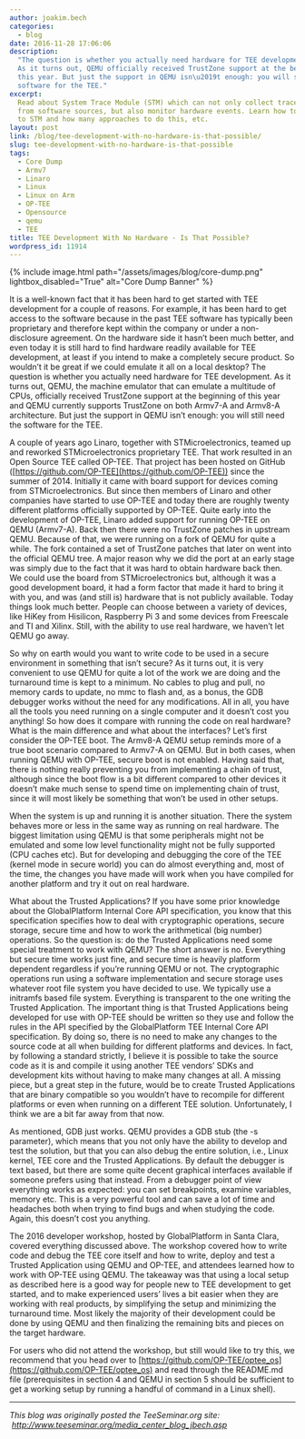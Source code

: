 ```yaml
---
author: joakim.bech
categories:
  - blog
date: 2016-11-28 17:06:06
description:
  "The question is whether you actually need hardware for TEE development.
  As it turns out, QEMU officially received TrustZone support at the beginning of
  this year. But just the support in QEMU isn\u2019t enough: you will still need the
  software for the TEE."
excerpt:
  Read about System Trace Module (STM) which can not only collect trace data
  from software sources, but also monitor hardware events. Learn how to write traces
  to STM and how many approaches to do this, etc.
layout: post
link: /blog/tee-development-with-no-hardware-is-that-possible/
slug: tee-development-with-no-hardware-is-that-possible
tags:
  - Core Dump
  - Armv7
  - Linaro
  - Linux
  - Linux on Arm
  - OP-TEE
  - Opensource
  - qemu
  - TEE
title: TEE Development With No Hardware - Is That Possible?
wordpress_id: 11914
---
```


{% include image.html path="/assets/images/blog/core-dump.png" lightbox_disabled="True" alt="Core Dump Banner" %}

It is a well-known fact that it has been hard to get started with TEE development for a couple of reasons. For example, it has been hard to get access to the software because in the past TEE software has typically been proprietary and therefore kept within the company or under a non-disclosure agreement. On the hardware side it hasn’t been much better, and even today it is still hard to find hardware readily available for TEE development, at least if you intend to make a completely secure product. So wouldn’t it be great if we could emulate it all on a local desktop? The question is whether you actually need hardware for TEE development. As it turns out, QEMU, the machine emulator that can emulate a multitude of CPUs, officially received TrustZone support at the beginning of this year and QEMU currently supports TrustZone on both Armv7-A and Armv8-A architecture. But just the support in QEMU isn’t enough: you will still need the software for the TEE.

A couple of years ago Linaro, together with STMicroelectronics, teamed up and reworked STMicroelectronics proprietary TEE. That work resulted in an Open Source TEE called OP-TEE. That project has been hosted on GitHub ([https://github.com/OP-TEE](https://github.com/OP-TEE)) since the summer of 2014. Initially it came with board support for devices coming from STMicroelectronics. But since then members of Linaro and other companies have started to use OP-TEE and today there are roughly twenty different platforms officially supported by OP-TEE. Quite early into the development of OP-TEE, Linaro added support for running OP-TEE on QEMU (Armv7-A). Back then there were no TrustZone patches in upstream QEMU. Because of that, we were running on a fork of QEMU for quite a while. The fork contained a set of TrustZone patches that later on went into the official QEMU tree. A major reason why we did the port at an early stage was simply due to the fact that it was hard to obtain hardware back then. We could use the board from STMicroelectronics but, although it was a good development board, it had a form factor that made it hard to bring it with you, and was (and still is) hardware that is not publicly available. Today things look much better. People can choose between a variety of devices, like HiKey from Hisilicon, Raspberry Pi 3 and some devices from Freescale and TI and Xilinx. Still, with the ability to use real hardware, we haven’t let QEMU go away.

So why on earth would you want to write code to be used in a secure environment in something that isn’t secure? As it turns out, it is very convenient to use QEMU for quite a lot of the work we are doing and the turnaround time is kept to a minimum. No cables to plug and pull, no memory cards to update, no mmc to flash and, as a bonus, the GDB debugger works without the need for any modifications. All in all, you have all the tools you need running on a single computer and it doesn’t cost you anything! So how does it compare with running the code on real hardware? What is the main difference and what about the interfaces? Let’s first consider the OP-TEE boot. The Armv8-A QEMU setup reminds more of a true boot scenario compared to Armv7-A on QEMU. But in both cases, when running QEMU with OP-TEE, secure boot is not enabled. Having said that, there is nothing really preventing you from implementing a chain of trust, although since the boot flow is a bit different compared to other devices it doesn’t make much sense to spend time on implementing chain of trust, since it will most likely be something that won’t be used in other setups.

When the system is up and running it is another situation. There the system behaves more or less in the same way as running on real hardware. The biggest limitation using QEMU is that some peripherals might not be emulated and some low level functionality might not be fully supported (CPU caches etc). But for developing and debugging the core of the TEE (kernel mode in secure world) you can do almost everything and, most of the time, the changes you have made will work when you have compiled for another platform and try it out on real hardware.

What about the Trusted Applications? If you have some prior knowledge about the GlobalPlatform Internal Core API specification, you know that this specification specifies how to deal with cryptographic operations, secure storage, secure time and how to work the arithmetical (big number) operations. So the question is: do the Trusted Applications need some special treatment to work with QEMU? The short answer is no. Everything but secure time works just fine, and secure time is heavily platform dependent regardless if you’re running QEMU or not. The cryptographic operations run using a software implementation and secure storage uses whatever root file system you have decided to use. We typically use a initramfs based file system. Everything is transparent to the one writing the Trusted Application. The important thing is that Trusted Applications being developed for use with OP-TEE should be written so they use and follow the rules in the API specified by the GlobalPlatform TEE Internal Core API specification. By doing so, there is no need to make any changes to the source code at all when building for different platforms and devices. In fact, by following a standard strictly, I believe it is possible to take the source code as it is and compile it using another TEE vendors’ SDKs and development kits without having to make many changes at all. A missing piece, but a great step in the future, would be to create Trusted Applications that are binary compatible so you wouldn’t have to recompile for different platforms or even when running on a different TEE solution. Unfortunately, I think we are a bit far away from that now.

As mentioned, GDB just works. QEMU provides a GDB stub (the -s parameter), which means that you not only have the ability to develop and test the solution, but that you can also debug the entire solution, i.e., Linux kernel, TEE core and the Trusted Applications. By default the debugger is text based, but there are some quite decent graphical interfaces available if someone prefers using that instead. From a debugger point of view everything works as expected: you can set breakpoints, examine variables, memory etc. This is a very powerful tool and can save a lot of time and headaches both when trying to find bugs and when studying the code. Again, this doesn’t cost you anything.

The 2016 developer workshop, hosted by GlobalPlatform in Santa Clara, covered everything discussed above. The workshop covered how to write code and debug the TEE core itself and how to write, deploy and test a Trusted Application using QEMU and OP-TEE, and attendees learned how to work with OP-TEE using QEMU. The takeaway was that using a local setup as described here is a good way for people new to TEE development to get started, and to make experienced users’ lives a bit easier when they are working with real products, by simplifying the setup and minimizing the turnaround time. Most likely the majority of their development could be done by using QEMU and then finalizing the remaining bits and pieces on the target hardware.

For users who did not attend the workshop, but still would like to try this, we recommend that you head over to [https://github.com/OP-TEE/optee_os](https://github.com/OP-TEE/optee_os) and read through the README.md file (prerequisites in section 4 and QEMU in section 5 should be sufficient to get a working setup by running a handful of command in a Linux shell).

---

_This blog was originally posted the TeeSeminar.org site:  http://www.teeseminar.org/media_center_blog_jbech.asp_
